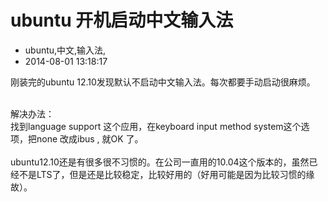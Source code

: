 # ubuntu 开机启动中文输入法
- ubuntu,中文,输入法,
- 2014-08-01 13:18:17


刚装完的ubuntu 12.10发现默认不启动中文输入法。每次都要手动启动很麻烦。<div><br /></div><div>解决办法：</div><div>找到language support 这个应用，在keyboard input method system这个选项，把none 改成ibus , 就OK 了。</div><div><br /></div><div>ubuntu12.10还是有很多很不习惯的。在公司一直用的10.04这个版本的，虽然已经不是LTS了，但是还是比较稳定，比较好用的（好用可能是因为比较习惯的缘故）。</div>